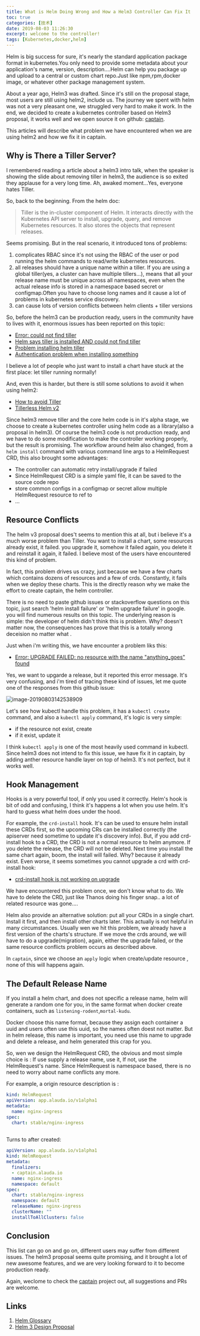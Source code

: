 ```yaml
---
title: What is Helm Doing Wrong and How a Helm3 Controller Can Fix It
toc: true
categories: [技术]
date: 2019-08-03 11:26:30
excerpt: welcome to the controller!
tags: [Kubernetes,docker,helm]
---
```


Helm is big success for sure, it's nearly the standard application package format in kubernetes.You only need to provide some metadata about  your application's name, version, description….Helm can help you package up and upload to a central or custom chart repo.Just like npm,rpm,docker image, or whatever other package management system.

About a year ago, Helm3 was drafted. Since it's still on the proposal stage, most users are still using helm2, include us. The journey we spent with helm was not a very pleasant one, we struggled very hard to make it work. In the end, we decided to create a kubernetes controller based on Helm3 proposal, it works well and we open source it on github: [captain](https://github.com/alauda/captain).

This articles will describe what problem we have encountered when we are using helm2 and how we fix it in captain.



## Why is There a Tiller Server?

I remembered reading a article about a helm3 intro talk, when the speaker is showing the slide about removing tiller in helm3, the audience is so exited they applause for a very long time. Ah, awaked moment...Yes, everyone hates Tiller.

So, back to the beginning. From the helm doc:

> Tiller is the in-cluster component of Helm. It interacts directly with the Kubernetes API server to install, upgrade, query, and remove Kubernetes resources. It also stores the objects that represent releases.

Seems promising. But in the real scenario, it introduced tons of problems:

1. complicates RBAC since it's not using the RBAC of the user or pod running the helm commands to read/write kubernetes resources.
2. all releases should have a unique name within a tiller.  If you are using a global tiller(yes, a cluster can have multiple tillers...), means that all your release name must be unique across all namespaces, even when the actual release info is stored in a namespace based secret or configmap.Often you have to choose long names and it cause a lot of problems in kubernetes service discovery.
3. can cause lots of version conflicts between helm clients + tiller versions

So, before the helm3 can be production ready, users in the community have  to lives with it, enormous issues has been reported on this topic:

* [Error: could not find tiller](https://github.com/helm/helm/issues/5105)
* [Helm says tiller is installed AND could not find tiller](https://github.com/helm/helm/issues/4685)
* [Problem installing helm tiller](https://gitlab.com/gitlab-org/gitlab-ee/issues/11725)
* [Authentication problem when installing something](https://github.com/helm/helm/issues/5389)

I believe a lot of people who just want to install a chart have stuck at the first place: let tiller running normally!

And, even this is harder, but there is still some solutions to avoid it when using helm2:

* [How to avoid Tiller](https://jenkins-x.io/news/helm-without-tiller/)
* [Tillerless Helm v2](https://rimusz.net/tillerless-helm)



Since helm3 remove tiller and the core helm code is in it's alpha stage, we choose to create a kubernetes controller using helm code as a library(also a proposal in helm3). Of course the helm3 code is not production ready, and we have to do some modification to make the controller working properly, but the result is promising. The workflow around helm also changed, from a `helm install` command with various command line args to a HelmRequest CRD, this also brought some advantages:

* The controller can automatic retry install/upgrade if failed
* Since  HelmRequest CRD  is a simple yaml file, it can be saved to the source code repo
* store common configs in a configmap or secret allow multiple HelmRequest resource to ref to
* ...



## Resource Conflicts

The helm v3 proposal does't seems to  mention this at all, but i believe it's a much worse problem than Tiller. You want to install a chart, some resources already exist, it failed. you upgrade it, somehow it failed again, you delete it and reinstall it again, it failed. I believe most of the users have encountered this kind of problem. 

In fact, this problem drives us crazy, just because we have a few charts  which contains dozens of resources and a few of  crds. Constantly, it fails when we deploy these charts. This is the directly reason why we make the effort to create captain, the helm controller.

There is no need to paste github issues or stackoverflow questions on this topic, just search 'helm install failure' or 'helm upgrade failure' in google. you will find numerous results on this topic. The underlying reason is simple: the developer of helm didn't think this is problem. Why? doesn't matter now,  the consequences has prove that this is a totally wrong deceision no matter what .

Just when i'm writing this, we have encounter a problem liks this:

* [Error: UPGRADE FAILED: no resource with the name "anything_goes" found](https://github.com/helm/helm/issues/3275)

Yes, we want to upgarde a release, but it reported this error message. It's very confusing, and i'm tired of tracing these kind of  issues, let me  quote one  of the responses from this github issue:

![image-20190803142538909](/images/helm/rc.png)

Let's see how kubectl handle this problem, it has a `kubectl create` command, and also a `kubectl apply` command, it's logic is very simple:

* if the resource not exist, create
* if it exist, update it 

I think `kubectl apply` is one of the most heavily used command in kubectl. Since helm3 does not intend to fix this issue, we have fix it in captain, by adding anther resource handle layer on top of helm3. It's not perfect, but it works well.



## Hook Management

Hooks is a very powerful tool, if only you used it correctly. Helm's hook is bit of odd and confusing, I think it's happens a lot when you use helm. It's hard to guess what helm does under the hood.

For example, the `crd-install` hook. It's can be used to ensure helm install these CRDs first, so the upcoming CRs can be installed correctly (the apiserver need sometime to update it's discovery info). But, if you add crd-install hook to a CRD, the CRD is not a normal resource to helm anymore. If you delete the release, the CRD will not be deleted. Next time you install the same chart again, boom, the install will failed. Why? because it already exist. Even worse, it seems sometimes you cannot upgrade a crd with crd-install hook:

* [crd-install hook is not working on upgrade](https://github.com/helm/helm/issues/4697)

We have encountered this problem once, we don't know what to do. We have to delete the CRD, just like Thanos doing his finger snap.. a lot of related resource was gone….



Helm also provide an alternative solution: put all your CRDs in a single chart. Install it first, and then install other charts later. This actually is not helpful in many circumstances. Usually wen we hit this problem, we already have a first version of the charts's structure. If we move the crds around, we will have to do a upgrade(migration), again, either the upgrade failed, or the same resource conflicts problem occurs as described above.

In `captain`, since we choose an `apply` logic when create/update resource , none of this will happens again.



## The Default Release Name

If you install a helm chart, and does not specific a release name, helm will generate a random one for you, in the same format when docker create containers, such as `listening-rodent`,`mortal-kudu`.



Docker choose this name format, because they assign each container a uuid and users often use this uuid, so the names often doest not matter. But in helm release, this name is important, you need use this name to upgrade and delete a release, and helm generated this crap for you.



So, wen we design the HelmRequest CRD, the obvious and most simple choice is : If use supply a release name, use it, If not, use the HelmRequest's name. Since HelmRequest is namespace based, there is no need to worry about name conflicts any more.

For example, a origin resource description is :

```yaml
kind: HelmRequest
apiVersion: app.alauda.io/v1alpha1
metadata:
  name: nginx-ingress
spec:
  chart: stable/nginx-ingress
  
```

Turns to after created:

```yaml
apiVersion: app.alauda.io/v1alpha1
kind: HelmRequest
metadata:
  finalizers:
  - captain.alauda.io
  name: nginx-ingress
  namespace: default
spec:
  chart: stable/nginx-ingress
  namespace: default
  releaseName: nginx-ingress
  clusterName: ""
  installToAllClusters: false

```



## Conclusion

This list can go on and go on, different users may suffer from different issues. The helm3 proposal seems quite promising, and it brought a lot of new awesome features, and we are very looking forward to it to become production ready.

Again, weclome to check the [captain](https://github.com/alauda/captain) project out, all suggestions and PRs are welcome.

## Links

1. [Helm Glossary](https://helm.sh/docs/glossary/)
2. [Helm 3 Design Proposal](https://github.com/helm/community/blob/master/helm-v3/000-helm-v3.md)







